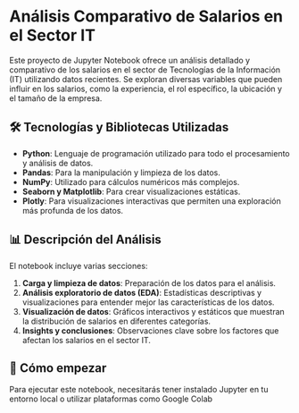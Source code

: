 # Análisis Comparativo de Salarios en el Sector IT

Este proyecto de Jupyter Notebook ofrece un análisis detallado y comparativo de los salarios en el sector de Tecnologías de la Información (IT) utilizando datos recientes. Se exploran diversas variables que pueden influir en los salarios, como la experiencia, el rol específico, la ubicación y el tamaño de la empresa.

## 🛠 Tecnologías y Bibliotecas Utilizadas

- **Python**: Lenguaje de programación utilizado para todo el procesamiento y análisis de datos.
- **Pandas**: Para la manipulación y limpieza de los datos.
- **NumPy**: Utilizado para cálculos numéricos más complejos.
- **Seaborn y Matplotlib**: Para crear visualizaciones estáticas.
- **Plotly**: Para visualizaciones interactivas que permiten una exploración más profunda de los datos.

## 📊 Descripción del Análisis

El notebook incluye varias secciones:
1. **Carga y limpieza de datos**: Preparación de los datos para el análisis.
2. **Análisis exploratorio de datos (EDA)**: Estadísticas descriptivas y visualizaciones para entender mejor las características de los datos.
3. **Visualización de datos**: Gráficos interactivos y estáticos que muestran la distribución de salarios en diferentes categorías.
4. **Insights y conclusiones**: Observaciones clave sobre los factores que afectan los salarios en el sector IT.

## 🚀 Cómo empezar

Para ejecutar este notebook, necesitarás tener instalado Jupyter en tu entorno local o utilizar plataformas como Google Colab
